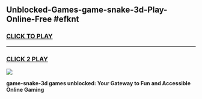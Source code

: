 
## Unblocked-Games-game-snake-3d-Play-Online-Free #efknt
<h3>
<a href="https://us.freeplayer.one?title=game-snake-3d&ref=10M">CLICK TO PLAY</a></h3>
<hr>

<h3>
<a href="https://us.freeplayer.one?title=game-snake-3d&ref=10M">CLICK 2 PLAY</a>
  
</h3>

<a href="https://us.freeplayer.one?title=game-snake-3d&ref=10M"><img src="https://clearcache.store/games.png"></a>


**game-snake-3d games unblocked: Your Gateway to Fun and Accessible Online Gaming**
